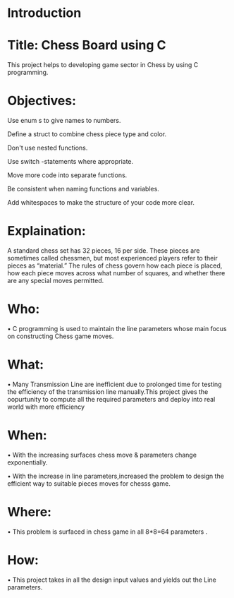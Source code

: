 # Introduction

# Title: Chess Board using C

This project helps to developing game sector in Chess by using C programming.
  
# Objectives:

Use enum s to give names to numbers.

Define a struct to combine chess piece type and color.

Don't use nested functions.

Use switch -statements where appropriate.

Move more code into separate functions.

Be consistent when naming functions and variables.

Add whitespaces to make the structure of your code more clear.

  
# Explaination:

A standard chess set has 32 pieces, 16 per side. These pieces are sometimes called chessmen, but most experienced players refer to their pieces as “material.” The rules of chess govern how each piece is placed, how each piece moves across what number of squares, and whether there are any special moves permitted.


# Who:

•	C programming is used to maintain the line parameters whose main focus on constructing Chess game moves.

# What:

•	Many Transmission Line are inefficient due to prolonged time for testing the efficiency of the transmission line manually.This project gives the oopurtunity to compute all the required parameters and deploy into real world with more efficiency

# When:

•	With the increasing surfaces chess move & parameters change exponentially.

•	With the increase in line parameters,increased the problem to design the efficient way to suitable pieces moves for chesss game.

# Where:

•	This problem is surfaced in chess game in all 8*8=64 parameters .

# How:

•	This project takes in all the design input values and yields out the Line parameters.
  
